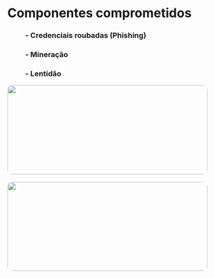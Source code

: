 # Componentes comprometidos

<div grid="~ cols-2 gap-4">
<p>
  <h3 style="margin-left: 40px; transition: 500ms" v-click>- Credenciais roubadas (Phishing)</h3>
  <h3 style="margin-left: 40px; transition: 500ms" v-click>- Mineração</h3>
  <h3 style="margin-left: 40px; transition: 500ms" v-click>- Lentidão</h3>
</p>


<div>
  <div>
    <Image style="border-radius: 10px; transition: 300ms; height: 200px; width: 450px" src="npm-hijacked-1.png" />
  </div>
  <br>
  <div>
    <Image style="border-radius: 10px; transition: 300ms; height: 200px; width: 450px" src="npm-hijacked-2.png" />
  </div>
</div>
</div>